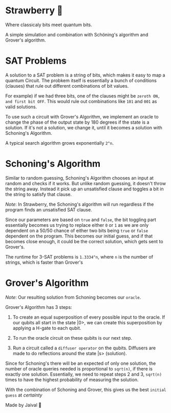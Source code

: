 # Strawberry 🍓

Where classicaly bits meet quantum bits.

A simple simulation and combination with Schöning's algorithm and Grover's algorithm. 

# SAT Problems 

A solution to a SAT problem is a string of bits, which makes it easy to map a quantum Circuit. The probkem itself is essentially a bunch of conditions (clauses) that rule out different combinations of bit values.

For example) if we had three bits, one of the clauses might be `zeroth ON, and first bit OFF`. This would rule out combinations like `101` and `001` as valid solutions.

To use such a circuit with Grover's Algorithm, we implement an oracle to change the phase of the output state by 180 degrees if the state is a solution. If it's not a solution, we change it, until it becomes a solution with Schoning's Algorithm.

A typical search algorithm grows exponentially `2^n`. 

# Schoning's Algorithm

Similar to random guessing, Schoning's Algorithm chooses an input at random and checks if it works. But unlike random guessing, it doesn't throw the string away. Instead it pick up an unsatisfied clause and toggles a bit in the string to satisfy that clause.

*Note*: In Strawberry, the Schoning's algorithm will run regardless if the program finds an unsatisfied SAT clause.

Since our parameters are based on `true` and `false`, the bit toggling part essentially becomes us trying to replace either `0` or `1` as we are only dependent on a 50/50 chance of either two bits being `true` or `false` dependent on the program. This becomes our initial guess, and if that becomes close enough, it could be the correct solution, which gets sent to Grover's. 

The runtime for 3-SAT problems is `1.3334^n`, where `n` is the number of strings, which is faster than Grover's


# Grover's Algorithm

*Note*: Our resulting solution from Schoning becomes our `oracle`. 

Grover's Algorithm has 3 steps:

1) To create an equal superposition of every possible input to the oracle. If our qubits all start in the state |0>, we can create this superposition by applying a H-gate to each qubit. 

2) To run the oracle circuit on these qubits is our next step. 

3) Run a circuit called a `diffuser operator` on the qubits. Diffusers are made to do reflections around the state |s> (solution).

Since for Schoning's there will be an expected of only one solution, the number of oracle queries needed is proportional to `sqrt(n)`, if there is exactly one solution. Essentially, we need to repeat steps 2 and 3, `sqrt(n)` times to have the highest probability of measuring the solution.

With the combination of Schoning and Grover, this gives us the best `initial guess` at *certainty* 


Made by Jaival 🦖


